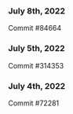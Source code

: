 ### July 8th, 2022

Commit #84664

### July 5th, 2022

Commit #314353


### July 4th, 2022

Commit #72281
